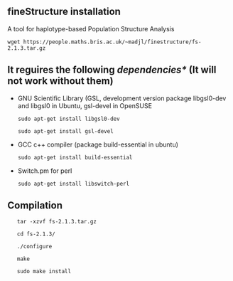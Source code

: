 fineStructure installation
---

A tool for haplotype-based Population Structure Analysis

`wget https://people.maths.bris.ac.uk/~madjl/finestructure/fs-2.1.3.tar.gz`

It reguires the following _dependencies\*_ (It will not work without them)
---
- GNU Scientific Library (GSL, development version package libgsl0-dev and libgsl0 in Ubuntu, gsl-devel in OpenSUSE

   `sudo apt-get install libgsl0-dev`

   `sudo apt-get install gsl-devel`

- GCC c++ compiler (package build-essential in ubuntu)

   `sudo apt-get install build-essential`

- Switch.pm for perl

   `sudo apt-get install libswitch-perl`

Compilation
---
```	
   tar -xzvf fs-2.1.3.tar.gz

   cd fs-2.1.3/

   ./configure

   make

   sudo make install
```
